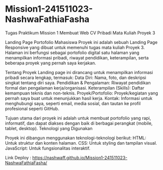 # Mission1-241511023-NashwaFathiaFasha
Tugas Praktikum Mission 1 Membuat Web CV Pribadi Mata Kuliah Proyek 3

Landing Page Portofolio Mahasiswa
Proyek ini adalah sebuah Landing Page Responsive yang dibuat untuk memenuhi tugas mata kuliah Proyek 3. Halaman ini berfungsi sebagai portofolio digital satu halaman yang menampilkan informasi pribadi, riwayat pendidikan, keterampilan, serta beberapa proyek yang pernah saya kerjakan.

Tentang Proyek
Landing page ini dirancang untuk menampilkan informasi pribadi secara lengkap, termasuk:
Data Diri: Nama, foto, dan deskripsi singkat tentang diri saya.
Pendidikan & Pengalaman: Riwayat pendidikan formal dan pengalaman kerja/organisasi.
Keterampilan (Skills): Daftar kemampuan teknis dan non-teknis.
Proyek/Portofolio: Proyek/kegiatan yang pernah saya buat untuk menunjukkan hasil kerja.
Kontak: Informasi untuk menghubungi saya, seperti email, media sosial, dan tautan ke profil profesional seperti GitHub.

Tujuan utama dari proyek ini adalah untuk membuat portofolio yang rapi, informatif, dan dapat diakses dengan baik di berbagai perangkat (mobile, tablet, desktop).
Teknologi yang Digunakan

Proyek ini dibangun menggunakan teknologi-teknologi berikut:
HTML: Untuk struktur dan konten halaman.
CSS: Untuk styling dan tampilan visual.
JavaScript: Untuk fungsionalitas interaktif.

Link Deploy : https://nashwaff.github.io/Mission1-241511023-NashwaFathiaFasha/
